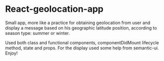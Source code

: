 # React-geolocation-app
Small app, more like a practice for obtaining geolocation from user and display a message based on his geographic latitude position, according to season type: summer or winter.

Used both class and functional components, componentDidMount lifecycle method, state and props.
For the display used some help from semantic-ui. Enjoy!
